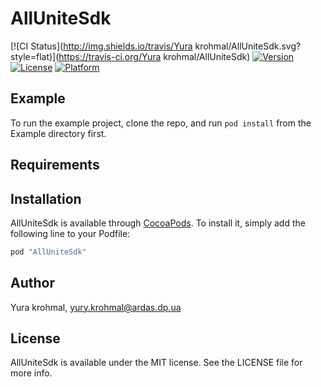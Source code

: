 # AllUniteSdk

[![CI Status](http://img.shields.io/travis/Yura krohmal/AllUniteSdk.svg?style=flat)](https://travis-ci.org/Yura krohmal/AllUniteSdk)
[![Version](https://img.shields.io/cocoapods/v/AllUniteSdk.svg?style=flat)](http://cocoapods.org/pods/AllUniteSdk)
[![License](https://img.shields.io/cocoapods/l/AllUniteSdk.svg?style=flat)](http://cocoapods.org/pods/AllUniteSdk)
[![Platform](https://img.shields.io/cocoapods/p/AllUniteSdk.svg?style=flat)](http://cocoapods.org/pods/AllUniteSdk)

## Example

To run the example project, clone the repo, and run `pod install` from the Example directory first.

## Requirements

## Installation

AllUniteSdk is available through [CocoaPods](http://cocoapods.org). To install
it, simply add the following line to your Podfile:

```ruby
pod "AllUniteSdk"
```

## Author

Yura krohmal, yury.krohmal@ardas.dp.ua

## License

AllUniteSdk is available under the MIT license. See the LICENSE file for more info.
